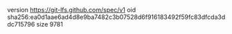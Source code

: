 version https://git-lfs.github.com/spec/v1
oid sha256:ea0d1aae6ad4d8e9ba7482c3b07528d6f916183492f59fc83dfcda3ddc715796
size 9781
